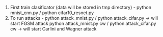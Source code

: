 1. First train clasificator (data will be stored in tmp directory) - python mnist_cnn.py / python cifar10_resnet.py
2. To run attacks - python attack_mnist.py / python attack_cifar.py -> will start FGSM attack
python attack_mnist.py cw / python attack_cifar.py cw -> will start Carlini and Wagner attack
